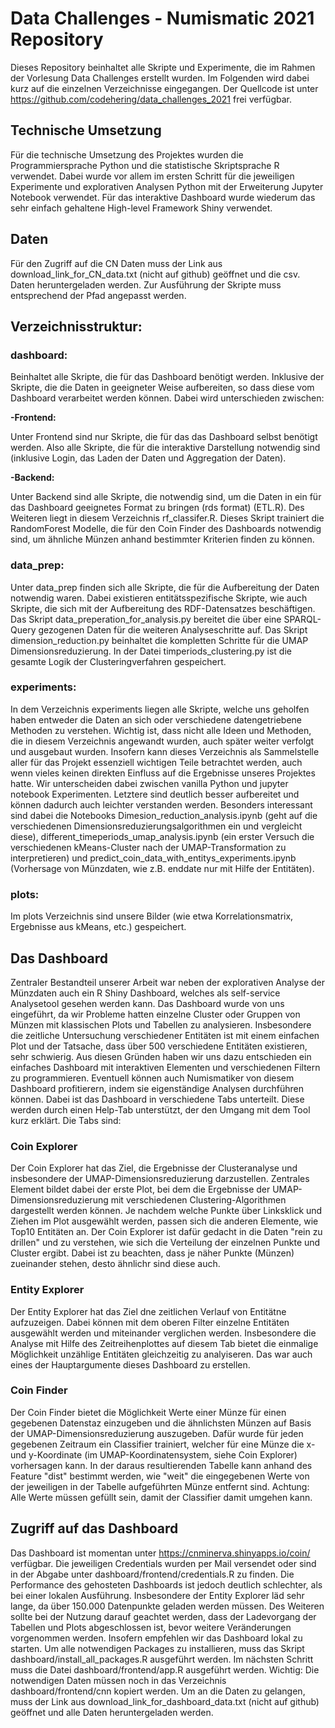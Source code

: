 # Data Challenges - Numismatic 2021 Repository
Dieses Repository beinhaltet alle Skripte und Experimente, die im Rahmen der Vorlesung Data Challenges erstellt wurden. Im Folgenden wird dabei kurz auf die einzelnen Verzeichnisse eingegangen.
Der Quellcode ist unter https://github.com/codehering/data_challenges_2021 frei verfügbar. 
## Technische Umsetzung
Für die technische Umsetzung des Projektes wurden die Programmiersprache Python und die statistische Skriptsprache R verwendet. Dabei wurde vor allem im ersten Schritt für die jeweiligen Experimente und explorativen Analysen Python mit der Erweiterung Jupyter Notebook verwendet. Für das interaktive Dashboard wurde wiederum das sehr einfach gehaltene High-level Framework Shiny verwendet. 
## Daten
Für den Zugriff auf die CN Daten muss der Link aus download_link_for_CN_data.txt (nicht auf github) geöffnet und die csv. Daten heruntergeladen werden. Zur Ausführung der Skripte muss entsprechend der Pfad angepasst werden. 

## Verzeichnisstruktur:

### dashboard:
Beinhaltet alle Skripte, die für das Dashboard benötigt werden. Inklusive der Skripte, die die Daten in geeigneter Weise aufbereiten, so dass diese vom Dashboard verarbeitet werden können. Dabei wird unterschieden zwischen:

**-Frontend:**

Unter Frontend sind nur Skripte, die für das das Dashboard selbst benötigt werden. Also alle Skripte, die für die interaktive Darstellung notwendig sind (inklusive Login, das Laden der Daten und Aggregation der Daten).

**-Backend:**

Unter Backend sind alle Skripte, die notwendig sind, um die Daten in ein für das Dashboard geeignetes Format zu bringen (rds format) (ETL.R). Des Weiteren liegt in diesem Verzeichnis rf_classifer.R. Dieses Skript trainiert die RandomForest Modelle, die für den Coin Finder des Dashboards notwendig sind, um ähnliche Münzen anhand bestimmter Kriterien finden zu können.
### data_prep:
Unter data_prep finden sich alle Skripte, die für die Aufbereitung der Daten notwendig waren. Dabei existieren entitätsspezifische Skripte, wie auch Skripte, die sich mit der Aufbereitung des RDF-Datensatzes beschäftigen. Das Skript data_preperation_for_analysis.py bereitet die über eine SPARQL-Query gezogenen Daten für die weiteren Analyseschritte auf. Das Skript dimension_reduction.py beinhaltet die kompletten Schritte für die UMAP Dimensionsreduzierung. In der Datei timperiods_clustering.py ist die gesamte Logik der Clusteringverfahren gespeichert.
### experiments:
In dem Verzeichnis experiments liegen alle Skripte, welche uns geholfen haben entweder die Daten an sich oder verschiedene datengetriebene Methoden zu verstehen. Wichtig ist, dass nicht alle Ideen und Methoden, die in diesem Verzeichnis angewandt wurden, auch später weiter verfolgt und ausgebaut wurden. Insofern kann dieses Verzeichnis als Sammelstelle aller für das Projekt essenziell wichtigen Teile betrachtet werden, auch wenn vieles keinen direkten Einfluss auf die Ergebnisse unseres Projektes hatte. Wir unterscheiden dabei zwischen vanilla Python und jupyter notebook Experimenten. Letztere sind deutlich besser aufbereitet und können dadurch auch leichter verstanden werden. Besonders interessant sind dabei die Notebooks Dimesion_reduction_analysis.ipynb (geht auf die verschiedenen Dimensionsreduzierungsalgorithmen ein und vergleicht diese), different_timeperiods_umap_analysis.ipynb (ein erster Versuch die verschiedenen kMeans-Cluster nach der UMAP-Transformation zu interpretieren) und predict_coin_data_with_entitys_experiments.ipynb (Vorhersage von Münzdaten, wie z.B. enddate nur mit Hilfe der Entitäten).
### plots:
Im plots Verzeichnis sind unsere Bilder (wie etwa Korrelationsmatrix, Ergebnisse aus kMeans, etc.) gespeichert.

## Das Dashboard
Zentraler Bestandteil unserer Arbeit war neben der explorativen Analyse der Münzdaten auch ein R Shiny Dashboard, welches als self-service Analysetool gesehen werden kann. Das Dashboard wurde von uns eingeführt, da wir Probleme hatten einzelne Cluster oder Gruppen von Münzen mit klassischen Plots und Tabellen zu analysieren. Insbesondere die zeitliche Untersuchung verschiedener Entitäten ist mit einem einfachen Plot und der Tatsache, dass über 500 verschiedene Entitäten existieren, sehr schwierig. Aus diesen Gründen haben wir uns dazu entschieden ein einfaches Dashboard mit interaktiven Elementen und verschiedenen Filtern zu programmieren. Eventuell können auch Numismatiker von diesem Dashboard profitierern, indem sie eigenständige Analysen durchführen können. Dabei ist das Dashboard in verschiedene Tabs unterteilt.  Diese werden durch einen Help-Tab unterstützt, der  den Umgang mit dem Tool kurz erklärt. Die Tabs sind:
### Coin Explorer
Der Coin Explorer hat das Ziel, die Ergebnisse der Clusteranalyse und insbesondere der UMAP-Dimensionsreduzierung darzustellen. Zentrales Element bildet dabei der erste Plot, bei dem die Ergebnisse der UMAP-Dimensionsreduzierung mit verschiedenen Clustering-Algorithmen dargestellt werden können. Je nachdem welche Punkte über Linksklick und Ziehen im Plot ausgewählt werden, passen sich die anderen Elemente, wie Top10 Entitäten an. Der Coin Explorer ist dafür gedacht in die Daten "rein zu drillen" und zu verstehen, wie sich die Verteilung der einzelnen Punkte und Cluster ergibt. Dabei ist zu beachten, dass je näher Punkte (Münzen) zueinander stehen, desto ähnlichr sind diese auch.
### Entity Explorer
Der Entity Explorer hat das Ziel dne zeitlichen Verlauf von Entitätne aufzuzeigen. Dabei können mit dem oberen Filter einzelne Entitäten ausgewählt werden und miteinander verglichen werden. Insbesondere die Analyse mit Hilfe des Zeitreihenplottes auf diesem Tab bietet die einmalige Möglichkeit unzählige Entitäten gleichzeitig zu analyiseren. Das war auch eines der Hauptargumente dieses Dashboard zu erstellen.
### Coin Finder
Der Coin Finder bietet die Möglichkeit Werte einer Münze für einen gegebenen Datenstaz einzugeben und die ähnlichsten Münzen auf Basis der UMAP-Dimensionsreduzierung auszugeben. Dafür wurde für jeden gegebenen Zeitraum ein Classifier trainiert, welcher für eine Münze die x- und y-Koordinate (im UMAP-Koordinatensystem, siehe Coin Explorer) vorhersagen kann. In der daraus resultierenden Tabelle kann anhand des Feature "dist" bestimmt werden, wie "weit" die eingegebenen Werte von der jeweiligen in der Tabelle aufgeführten Münze entfernt sind. Achtung: Alle Werte müssen gefüllt sein, damit der Classifier damit umgehen kann.
## Zugriff auf das Dashboard
Das Dashboard ist momentan unter https://cnminerva.shinyapps.io/coin/ verfügbar. Die jeweiligen Credentials wurden per Mail versendet oder sind in der Abgabe unter dashboard/frontend/credentials.R zu finden.
Die Performance des gehosteten Dashboards ist jedoch deutlich schlechter, als bei einer lokalen Ausführung. Insbesondere der Entity Explorer läd sehr lange, da über 150.000 Datenpunkte geladen werden müssen. Des Weiteren sollte bei der Nutzung darauf geachtet werden, dass der Ladevorgang der Tabellen und Plots abgeschlossen ist, bevor weitere Veränderungen vorgenommen werden. 
Insofern empfehlen wir das Dashboard lokal zu starten. Um alle notwendigen Packages zu installieren, muss das Skript dashboard/install_all_packages.R ausgeführt werden. Im nächsten Schritt muss die Datei dashboard/frontend/app.R ausgeführt werden. Wichtig: Die notwendigen Daten müssen noch in das Verzeichnis dashboard/frontend/cnn kopiert werden. Um an die Daten zu gelangen, muss der Link aus download_link_for_dashboard_data.txt (nicht auf github) geöffnet und alle Daten heruntergeladen werden. 



